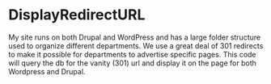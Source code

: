 # DisplayRedirectURL

My site runs on both Drupal and WordPress and has a large folder structure used to organize different departments. We use a great deal of 301 redirects to make it possible for departments to advertise specific pages. This code will query the db for the vanity (301) url and display it on the page for both Wordpress and Drupal.
